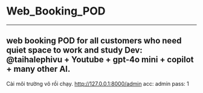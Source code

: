 # Web_Booking_POD
-----------------
web booking POD for all customers who need quiet space to work and study
Dev: @taihalephivu + Youtube + gpt-4o mini + copilot + many other AI.
--------------------------------------------------------------------------
 Cài môi trường vô rồi chạy.
 http://127.0.0.1:8000/admin
  acc: admin
  pass: 1
